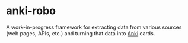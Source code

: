 # anki-robo

A work-in-progress framework for extracting data from various sources (web
pages, APIs, etc.) and turning that data into [Anki](https://apps.ankiweb.net/)
cards.
